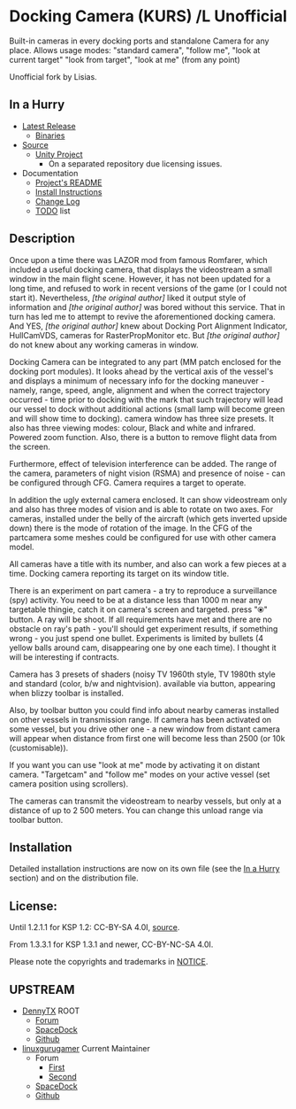 # Docking Camera (KURS) /L Unofficial

Built-in cameras in every docking ports and standalone Camera for any place. Allows usage modes: "standard camera", "follow me", "look at current target" "look from target", "look at me" (from any point)

Unofficial fork by Lisias.


## In a Hurry

* [Latest Release](https://github.com/net-lisias-kspu/DockingCamera/releases)
	+ [Binaries](https://github.com/net-lisias-kspu/DockingCamera/tree/Archive)
* [Source](https://github.com/net-lisias-kspu/DockingCamera)
	+ [Unity Project](https://github.com/net-lisias-kspu/DockingCamera-Unity)
		- On a separated repository due licensing issues.  
* Documentation
	+ [Project's README](https://github.com/net-lisias-kspu/DockingCamera/blob/master/README.md)
	+ [Install Instructions](https://github.com/net-lisias-kspu/DockingCamera/blob/master/INSTALL.md)
	+ [Change Log](./CHANGE_LOG.md)
	+ [TODO](./TODO.md) list


## Description

Once upon a time there was LAZOR mod from famous Romfarer, which included a useful docking camera, that displays the videostream a small window in the main flight scene. However, it has not been updated for a long time, and refused to work in recent versions of the game (or I could not start it). Nevertheless, *[the original author]* liked it output style of information and *[the original author]* was bored without this service. That in turn has led me to attempt to revive the aforementioned docking camera. And YES, *[the original author]* knew about Docking Port Alignment Indicator, HullCamVDS, cameras for RasterPropMonitor etc. But *[the original author]* do not knew about any working cameras in window.

Docking Camera can be integrated to any part (MM patch enclosed for the docking port modules). It looks ahead by the vertical axis of the vessel's and displays a minimum of necessary info for the docking maneuver - namely, range, speed, angle, alignment and when the correct trajectory occurred - time prior to docking with the mark that such trajectory will lead our vessel to dock without additional actions (small lamp will become green and will show time to docking). camera window has three size presets. It also has three viewing modes: colour, Black and white and infrared. Powered zoom function. Also, there is a button to remove flight data from the screen.

Furthermore, effect of television interference can be added. The range of the camera, parameters of night vision (RSMA) and presence of noise - can be configured through CFG. Camera requires a target to operate.

In addition the ugly external camera enclosed. It can show videostream only and also has three modes of vision and is able to rotate on two axes. For cameras, installed under the belly of the aircraft (which gets inverted upside down) there is the mode of rotation of the image. In the CFG of the partcamera some meshes could be configured for use with other camera model.

All cameras have a title with its number, and also can work a few pieces at a time. Docking camera reporting its target on its window title.

There is an experiment on part camera - a try to reproduce a surveillance (spy) activity. You need to be at a distance less than 1000 m near any targetable thingie, catch it on camera's screen and targeted. press "⦿" button. A ray will be shoot. If all requirements have met and there are no obstacle on ray's path - you'll should get experiment results, if something wrong - you just spend one bullet.  Experiments is limited by bullets (4 yellow balls around cam, disappearing one by one each time). I thought it will be interesting if contracts.

Camera has 3 presets of shaders (noisy TV 1960th style, TV 1980th style  and standard (color, b/w and nightvision). available via button, appearing when blizzy toolbar is installed. 

Also, by toolbar button you could find info about nearby cameras installed on other vessels in transmission range. If camera has been activated on some vessel, but you drive other one - a new window from distant camera will appear when distance from first one will become less than 2500 (or 10k (customisable)). 

If you want you can use "look at me" mode by activating it on distant camera. "Targetcam"  and "follow me" modes on your active vessel (set camera position using scrollers).

The cameras can transmit the videostream to nearby vessels, but only at a distance of up to 2 500 meters. You can change this unload range via toolbar button.


## Installation

Detailed installation instructions are now on its own file (see the [In a Hurry](#in-a-hurry) section) and on the distribution file.

## License:

Until 1.2.1.1 for KSP 1.2: CC-BY-SA 4.0I, [source](https://github.com/net-lisias-kspu/DockingCamera/tree/Source/CC-BY-SA).

From 1.3.3.1 for KSP 1.3.1 and newer, CC-BY-NC-SA 4.0I.

Please note the copyrights and trademarks in [NOTICE](./NOTICE).


## UPSTREAM

* [DennyTX](https://forum.kerbalspaceprogram.com/index.php?/profile/92389-dennytx/) ROOT
	+ [Forum](https://forum.kerbalspaceprogram.com/index.php?/topic/124475-*/) 
	+ [SpaceDock](https://spacedock.info/mod/1542)
	+ [Github](https://github.com/DennyTX/DockingCam)
* [linuxgurugamer](https://forum.kerbalspaceprogram.com/index.php?/profile/129964-linuxgurugamer/) Current Maintainer
	+ Forum
		- [First](https://forum.kerbalspaceprogram.com/index.php?/topic/166305-*/)
		- [Second](https://forum.kerbalspaceprogram.com/index.php?/topic/184038-*/)
	+ [SpaceDock](https://spacedock.info/mod/?????/?????)
	+ [Github](https://github.com/????/????/)
